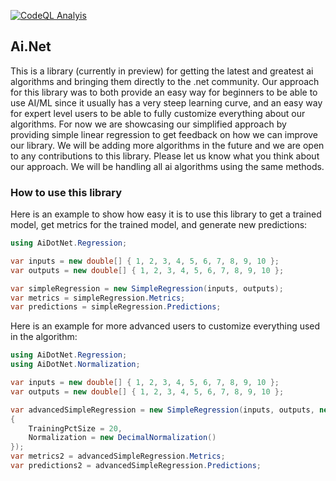 [![CodeQL Analyis](https://github.com/ooples/AiDotNet/actions/workflows/codeql.yml/badge.svg)](https://github.com/ooples/AiDotNet/actions/workflows/codeql.yml)

## Ai.Net

This is a library (currently in preview) for getting the latest and greatest ai algorithms and bringing them directly to the .net community. 
Our approach for this library was to both provide an easy way for beginners to be able to use AI/ML since it usually has a very steep learning curve, 
and an easy way for expert level users to be able to fully customize everything about our algorithms. For now we are showcasing our simplified approach
by providing simple linear regression to get feedback on how we can improve our library. 
We will be adding more algorithms in the future and we are open to any contributions to this library. Please let us know what you think about our approach. 
We will be handling all ai algorithms using the same methods.


### How to use this library

Here is an example to show how easy it is to use this library to get a trained model, get metrics for the trained model, and generate new predictions:

```cs
using AiDotNet.Regression;

var inputs = new double[] { 1, 2, 3, 4, 5, 6, 7, 8, 9, 10 };
var outputs = new double[] { 1, 2, 3, 4, 5, 6, 7, 8, 9, 10 };

var simpleRegression = new SimpleRegression(inputs, outputs);
var metrics = simpleRegression.Metrics;
var predictions = simpleRegression.Predictions;
```

Here is an example for more advanced users to customize everything used in the algorithm:

```cs
using AiDotNet.Regression;
using AiDotNet.Normalization;

var inputs = new double[] { 1, 2, 3, 4, 5, 6, 7, 8, 9, 10 };
var outputs = new double[] { 1, 2, 3, 4, 5, 6, 7, 8, 9, 10 };

var advancedSimpleRegression = new SimpleRegression(inputs, outputs, new SimpleRegressionOptions()
{
    TrainingPctSize = 20,
    Normalization = new DecimalNormalization()
});
var metrics2 = advancedSimpleRegression.Metrics;
var predictions2 = advancedSimpleRegression.Predictions;
```

